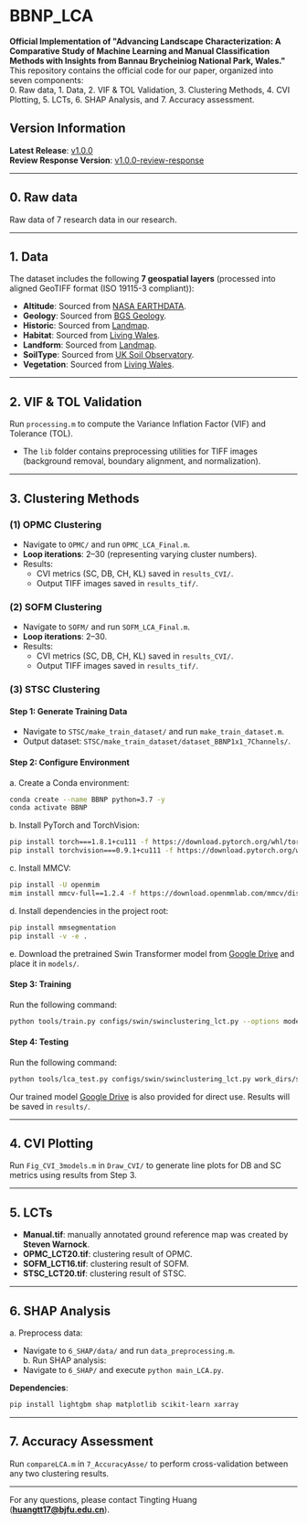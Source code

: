 # BBNP_LCA

**Official Implementation of "Advancing Landscape Characterization: A Comparative Study of Machine Learning and Manual Classification Methods with Insights from Bannau Brycheiniog National Park, Wales."**
This repository contains the official code for our paper, organized into seven components:  
0. Raw data, 1. Data, 2. VIF & TOL Validation, 3. Clustering Methods, 4. CVI Plotting, 5. LCTs, 6. SHAP Analysis, and 7. Accuracy assessment.  


## Version Information  
**Latest Release**: [v1.0.0](https://github.com/TingtingHwang/BBNP_LCA/releases/tag/v1.0.0)  
**Review Response Version**: [v1.0.0-review-response](https://github.com/TingtingHwang/BBNP_LCA/commit/a1b2c3d)  

---
## 0. Raw data
Raw data of 7 research data in our research. 

---

## 1. Data  
The dataset includes the following **7 geospatial layers** (processed into aligned GeoTIFF format (ISO 19115-3 compliant)):  
- **Altitude**: Sourced from [NASA EARTHDATA](https://earthdata.nasa.gov/).  
- **Geology**: Sourced from [BGS Geology](https://www.bgs.ac.uk/).  
- **Historic**: Sourced from [Landmap](https://www.landmap.ac.uk/).  
- **Habitat**: Sourced from [Living Wales](https://livingwales.uk/).  
- **Landform**: Sourced from [Landmap](https://www.landmap.ac.uk/).  
- **SoilType**: Sourced from [UK Soil Observatory](https://www.ukso.org/).  
- **Vegetation**: Sourced from [Living Wales](https://livingwales.uk/).  

---

## 2. VIF & TOL Validation  
Run `processing.m` to compute the Variance Inflation Factor (VIF) and Tolerance (TOL).  
- The `lib` folder contains preprocessing utilities for TIFF images (background removal, boundary alignment, and normalization).  

---

## 3. Clustering Methods  

### (1) OPMC Clustering  
- Navigate to `OPMC/` and run `OPMC_LCA_Final.m`.  
- **Loop iterations**: 2–30 (representing varying cluster numbers).  
- Results:  
  - CVI metrics (SC, DB, CH, KL) saved in `results_CVI/`.  
  - Output TIFF images saved in `results_tif/`.  

### (2) SOFM Clustering  
- Navigate to `SOFM/` and run `SOFM_LCA_Final.m`.  
- **Loop iterations**: 2–30.  
- Results:  
  - CVI metrics (SC, DB, CH, KL) saved in `results_CVI/`.  
  - Output TIFF images saved in `results_tif/`.  

### (3) STSC Clustering  
#### Step 1: Generate Training Data  
- Navigate to `STSC/make_train_dataset/` and run `make_train_dataset.m`.  
- Output dataset: `STSC/make_train_dataset/dataset_BBNP1x1_7Channels/`.  

#### Step 2: Configure Environment  
a. Create a Conda environment:  
   ```bash  
   conda create --name BBNP python=3.7 -y  
   conda activate BBNP  
   ```  
b. Install PyTorch and TorchVision:  
   ```bash  
   pip install torch===1.8.1+cu111 -f https://download.pytorch.org/whl/torch_stable.html  
   pip install torchvision===0.9.1+cu111 -f https://download.pytorch.org/whl/torch_stable.html  
   ```  
c. Install MMCV:  
   ```bash  
   pip install -U openmim  
   mim install mmcv-full==1.2.4 -f https://download.openmmlab.com/mmcv/dist/cu111/torch1.8.0/index.html  
   ```  
d. Install dependencies in the project root:  
   ```bash  
   pip install mmsegmentation  
   pip install -v -e .  
   ```  
e. Download the pretrained Swin Transformer model from [Google Drive](https://drive.google.com/file/d/1bUFuZ3tI6nUyVTMsDqZi85ltvf9REbla/view?usp=sharing) and place it in `models/`.  

#### Step 3: Training  
Run the following command:  
```bash  
python tools/train.py configs/swin/swinclustering_lct.py --options model.pretrained=models/swin_tiny_patch4_window7_224.pth  
```  

#### Step 4: Testing  
Run the following command:  
```bash  
python tools/lca_test.py configs/swin/swinclustering_lct.py work_dirs/swinclustering_lct_1x1_20_BBNP/iter_4000.pth --save_name STSC_BBNP 
```  
Our trained model [Google Drive](https://drive.google.com/file/d/1QYr5O35TniYFjxEmC98w7zReswq9-gHC/view?usp=sharing) is also provided for direct use. Results will be saved in `results/`.

---

## 4. CVI Plotting  
Run `Fig_CVI_3models.m` in `Draw_CVI/` to generate line plots for DB and SC metrics using results from Step 3.  


---

## 5. LCTs  
- **Manual.tif**: manually annotated ground reference map was created by **Steven Warnock**.
- **OPMC_LCT20.tif**: clustering result of OPMC.
- **SOFM_LCT16.tif**: clustering result of SOFM.
- **STSC_LCT20.tif**: clustering result of STSC.

---


## 6. SHAP Analysis  
a. Preprocess data:  
   - Navigate to `6_SHAP/data/` and run `data_preprocessing.m`.  
b. Run SHAP analysis:  
   - Navigate to `6_SHAP/` and execute `python main_LCA.py`.  

**Dependencies**:  
```bash  
pip install lightgbm shap matplotlib scikit-learn xarray  
```  

---

## 7. Accuracy Assessment  
Run `compareLCA.m` in `7_AccuracyAsse/` to perform cross-validation between any two clustering results.  

---

For any questions, please contact Tingting Huang (**huangtt17@bjfu.edu.cn**).  
